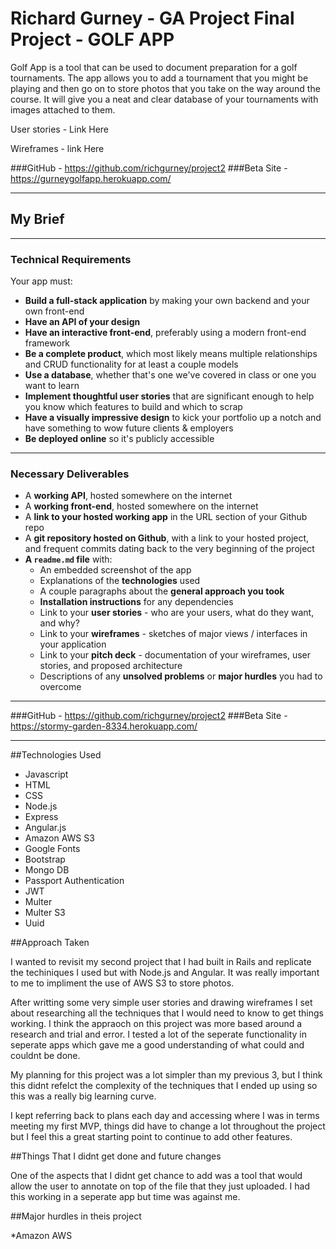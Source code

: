 # Richard Gurney - GA Project Final Project - GOLF APP

Golf App is a tool that can be used to document preparation for a golf tournaments. The app allows you to add a tournament that you might be playing and then go on to store photos that you take on the way around the course. It will give you a neat and clear database of your tournaments with images attached to them.

User stories - Link Here

Wireframes - link Here

###GitHub -  <a href="https://github.com/richgurney/project2">https://github.com/richgurney/project2</a>
###Beta Site - <a href="https://gurneygolfapp.herokuapp.com/">https://gurneygolfapp.herokuapp.com/</a>

---

## My Brief

---

### Technical Requirements

Your app must:

* **Build a full-stack application** by making your own backend and your own front-end
* **Have an API of your design**
* **Have an interactive front-end**, preferably using a modern front-end framework
* **Be a complete product**, which most likely means multiple relationships and CRUD functionality for at least a couple models
* **Use a database**, whether that's one we've covered in class or one you want to learn
* **Implement thoughtful user stories** that are significant enough to help you know which features to build and which to scrap
* **Have a visually impressive design** to kick your portfolio up a notch and have something to wow future clients & employers
* **Be deployed online** so it's publicly accessible

---

### Necessary Deliverables

* A **working API**, hosted somewhere on the internet
* A **working front-end**, hosted somewhere on the internet
* A **link to your hosted working app** in the URL section of your Github repo
* A **git repository hosted on Github**, with a link to your hosted project, and frequent commits dating back to the very beginning of the project
* **A ``readme.md`` file** with:
    * An embedded screenshot of the app
    * Explanations of the **technologies** used
    * A couple paragraphs about the **general approach you took**
    * **Installation instructions** for any dependencies
    * Link to your **user stories** - who are your users, what do they want, and why?
    * Link to your **wireframes** - sketches of major views / interfaces in your application
    * Link to your **pitch deck** - documentation of your wireframes, user stories, and proposed architecture
    * Descriptions of any **unsolved problems** or **major hurdles** you had to overcome

---

###GitHub -  <a href="https://github.com/richgurney/project2">https://github.com/richgurney/project2</a>
###Beta Site - <a href="https://stormy-garden-8334.herokuapp.com/">https://stormy-garden-8334.herokuapp.com/</a>

---

##Technologies Used
* Javascript
* HTML
* CSS
* Node.js
* Express
* Angular.js
* Amazon AWS S3
* Google Fonts
* Bootstrap
* Mongo DB
* Passport Authentication
* JWT
* Multer
* Multer S3
* Uuid


##Approach Taken

I wanted to revisit my second project that I had built in Rails and replicate the techiniques I used but with Node.js and Angular. It was really important to me to impliment the use of AWS S3 to store photos. 

After writting some very simple user stories and drawing wireframes I set about researching all the techniques that I would need to know to get things working. I think the appraoch on this project was more based around a research and trial and error. I tested a lot of the seperate functionality in seperate apps which gave me a good understanding of what could and couldnt be done. 

My planning for this project was a lot simpler than my previous 3, but I think this didnt refelct the complexity of the techniques that I ended up using so this was a really big learning curve. 

I kept referring back to plans each day and accessing where I was in terms meeting my first MVP, things did have to change a lot throughout the project but I feel this a great starting point to continue to add other features.


##Things That I didnt get done and future changes

One of the aspects that I didnt get chance to add was a tool that would allow the user to annotate on top of the file that they just uploaded. I had this working in a seperate app but time was against me.

##Major hurdles in theis project

*Amazon AWS






